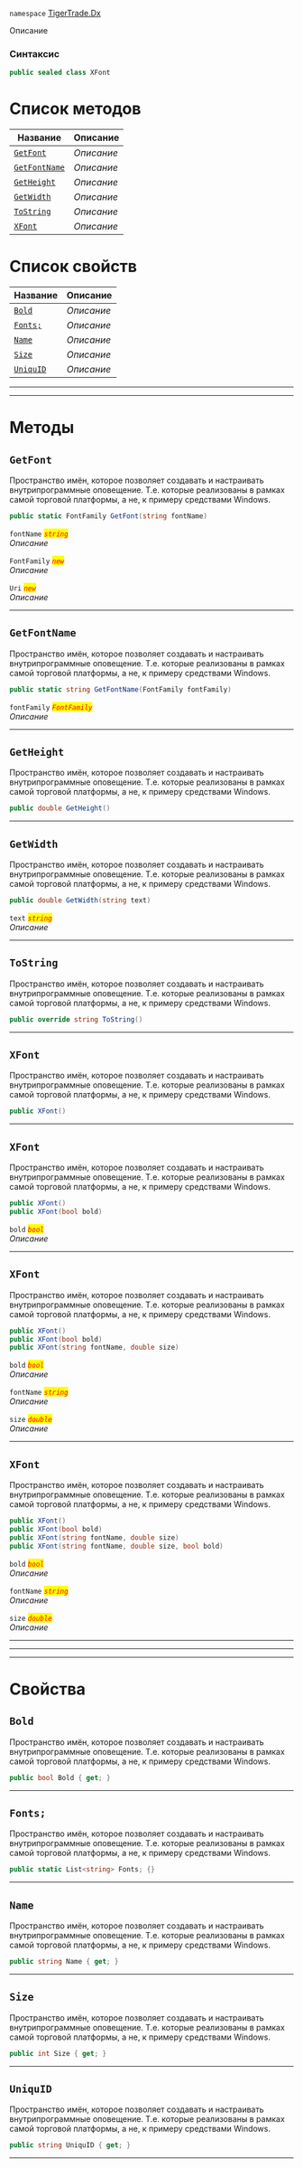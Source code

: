 
`namespace` [TigerTrade.Dx](../TigerTrade.Dx.md)


Описание

### Синтаксис
```csharp
public sealed class XFont
```


# Список методов
| Название | Описание |
| --- | --- |
| [`GetFont`](#GetFont-m) | *Описание* |
| [`GetFontName`](#GetFontName-m) | *Описание* |
| [`GetHeight`](#GetHeight-m) | *Описание* |
| [`GetWidth`](#GetWidth-m) | *Описание* |
| [`ToString`](#ToString-m) | *Описание* |
| [`XFont`](#XFont-m) | *Описание* |

# Список свойств
| Название | Описание |
| --- | --- |
| [`Bold`](#Bold-p) | *Описание* |
| [`Fonts;`](#Fonts;-p) | *Описание* |
| [`Name`](#Name-p) | *Описание* |
| [`Size`](#Size-p) | *Описание* |
| [`UniquID`](#UniquID-p) | *Описание* |





***  
***  
# Методы

## `GetFont`<a href="XFont-m" id="XFont-m"></a>
Пространство имён, которое позволяет создавать и настраивать внутрипрограммные оповещение. Т.е. которые реализованы в рамках самой торговой платформы, а не, к примеру средствами Windows.

```csharp
public static FontFamily GetFont(string fontName)
```

`fontName` <mark style="color:red;">*`string`*</mark>  
 *Описание*  

`FontFamily` <mark style="color:red;">*`new`*</mark>  
 *Описание*  

`Uri` <mark style="color:red;">*`new`*</mark>  
 *Описание*  


***  

## `GetFontName`<a href="XFont-m" id="XFont-m"></a>
Пространство имён, которое позволяет создавать и настраивать внутрипрограммные оповещение. Т.е. которые реализованы в рамках самой торговой платформы, а не, к примеру средствами Windows.

```csharp
public static string GetFontName(FontFamily fontFamily)
```
`fontFamily` <mark style="color:red;">*`FontFamily`*</mark>  
 *Описание*  


***  

## `GetHeight`<a href="XFont-m" id="XFont-m"></a>
Пространство имён, которое позволяет создавать и настраивать внутрипрограммные оповещение. Т.е. которые реализованы в рамках самой торговой платформы, а не, к примеру средствами Windows.

```csharp
public double GetHeight()
```

***  

## `GetWidth`<a href="XFont-m" id="XFont-m"></a>
Пространство имён, которое позволяет создавать и настраивать внутрипрограммные оповещение. Т.е. которые реализованы в рамках самой торговой платформы, а не, к примеру средствами Windows.

```csharp
public double GetWidth(string text)
```

`text` <mark style="color:red;">*`string`*</mark>  
 *Описание*  


***  

## `ToString`<a href="XFont-m" id="XFont-m"></a>
Пространство имён, которое позволяет создавать и настраивать внутрипрограммные оповещение. Т.е. которые реализованы в рамках самой торговой платформы, а не, к примеру средствами Windows.

```csharp
public override string ToString()
```

***  

## `XFont`<a href="XFont-m" id="XFont-m"></a>
Пространство имён, которое позволяет создавать и настраивать внутрипрограммные оповещение. Т.е. которые реализованы в рамках самой торговой платформы, а не, к примеру средствами Windows.

```csharp
public XFont()
```

***  

## `XFont`<a href="XFont-m" id="XFont-m"></a>
Пространство имён, которое позволяет создавать и настраивать внутрипрограммные оповещение. Т.е. которые реализованы в рамках самой торговой платформы, а не, к примеру средствами Windows.

```csharp
public XFont()
public XFont(bool bold)
```

`bold` <mark style="color:red;">*`bool`*</mark>  
 *Описание*  


***  

## `XFont`<a href="XFont-m" id="XFont-m"></a>
Пространство имён, которое позволяет создавать и настраивать внутрипрограммные оповещение. Т.е. которые реализованы в рамках самой торговой платформы, а не, к примеру средствами Windows.

```csharp
public XFont()
public XFont(bool bold)
public XFont(string fontName, double size)
```

`bold` <mark style="color:red;">*`bool`*</mark>  
 *Описание*  

`fontName` <mark style="color:red;">*`string`*</mark>  
 *Описание*  

`size` <mark style="color:red;">*`double`*</mark>  
 *Описание*  


***  

## `XFont`<a href="XFont-m" id="XFont-m"></a>
Пространство имён, которое позволяет создавать и настраивать внутрипрограммные оповещение. Т.е. которые реализованы в рамках самой торговой платформы, а не, к примеру средствами Windows.

```csharp
public XFont()
public XFont(bool bold)
public XFont(string fontName, double size)
public XFont(string fontName, double size, bool bold)
```

`bold` <mark style="color:red;">*`bool`*</mark>  
 *Описание*  

`fontName` <mark style="color:red;">*`string`*</mark>  
 *Описание*  

`size` <mark style="color:red;">*`double`*</mark>  
 *Описание*  


***  
***  
 ***  
# Свойства

## `Bold`<a href="UniquID-p" id="UniquID-p"></a>
Пространство имён, которое позволяет создавать и настраивать внутрипрограммные оповещение. Т.е. которые реализованы в рамках самой торговой платформы, а не, к примеру средствами Windows.

```csharp
public bool Bold { get; }
```  
***

## `Fonts;`<a href="UniquID-p" id="UniquID-p"></a>
Пространство имён, которое позволяет создавать и настраивать внутрипрограммные оповещение. Т.е. которые реализованы в рамках самой торговой платформы, а не, к примеру средствами Windows.

```csharp
public static List<string> Fonts; {}
```  
***

## `Name`<a href="UniquID-p" id="UniquID-p"></a>
Пространство имён, которое позволяет создавать и настраивать внутрипрограммные оповещение. Т.е. которые реализованы в рамках самой торговой платформы, а не, к примеру средствами Windows.

```csharp
public string Name { get; }
```  
***

## `Size`<a href="UniquID-p" id="UniquID-p"></a>
Пространство имён, которое позволяет создавать и настраивать внутрипрограммные оповещение. Т.е. которые реализованы в рамках самой торговой платформы, а не, к примеру средствами Windows.

```csharp
public int Size { get; }
```  
***

## `UniquID`<a href="UniquID-p" id="UniquID-p"></a>
Пространство имён, которое позволяет создавать и настраивать внутрипрограммные оповещение. Т.е. которые реализованы в рамках самой торговой платформы, а не, к примеру средствами Windows.

```csharp
public string UniquID { get; }
```  
***

